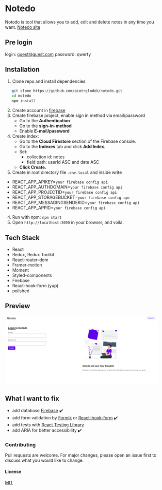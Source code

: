 # Notedo

Notedo is tool that allows you to add, edit and delete notes in any time you want.
[Notedo site](https://notedo.netlify.app/)

## Pre login
login: guest@guest.com
password: qwerty

## Installation

1. Clone repo and install dependencies

```bash
   git clone https://github.com/piotrglodek/notedo.git
   cd notedo
   npm install

```

2. Create account in [firebase](http://firebase.google.com/)
3. Create firebase project, enable sign in method via email/password
   - Go to the <b>Authentication</b>
   - Go to the <b>sign-in-method</b>
   - Enable <b>E-mail/password</b>
4. Create index:
   - Go to the <b>Cloud Firestore</b> section of the Firebase console.
   - Go to the <b>Indexes</b> tab and click <b>Add Index</b>.
   - Set:
     - collection id: notes
     - field path: userId ASC and date ASC
   - <b>Click Create.</b>
5. Create in root directory file `.env.local` and inside write

- REACT_APP_APIKEY=`your firebase config api`
- REACT_APP_AUTHDOMAIN=`your firebase config api`
- REACT_APP_PROJECTID=`your firebase config api`
- REACT_APP_STORAGEBUCKET=`your firebase config api`
- REACT_APP_MESSAGINGSENDERID=`your firebase config api`
- REACT_APP_APPID=`your firebase config api`

4. Run with npm: `npm start`
5. Open `http://localhost:3000` in your browser, and voilà.

## Tech Stack

- React
- Redux, Redux Toolkit
- React-router-dom
- Framer-motion
- Moment
- Styled-components
- Firebase
- React-hook-form (yup)
- polished

## Preview

![Notedo desktop](./notedo.png)

## What I want to fix

- add database [Firebase](https://firebase.google.com) ✔️
- add form validation by [Formik](https://formik.org) or [React-hook-form](https://react-hook-form.com/) ✔️
- add tests with [React Testing Library](https://testing-library.com/docs/react-testing-library/intro)
- add ARIA for better accessibility ✔️

### Contributing

Pull requests are welcome. For major changes, please open an issue first to discuss what you would like to change.

#### License

[MIT](https://choosealicense.com/licenses/mit/)
